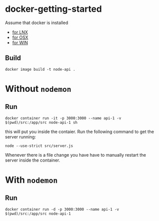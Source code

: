# docker-getting-started

Assume that docker is installed
* [for LNX](https://docs.docker.com/install/linux/docker-ce/ubuntu/)
* [for OSX](https://docs.docker.com/docker-for-mac/)
* [for WIN](https://docs.docker.com/docker-for-windows/)

## Build
`docker image build -t node-api .`

# Without `nodemon`

## Run
`docker container run -it -p 3000:3000 --name api-1 -v $(pwd)/src:/app/src node-api-1 sh`

this will put you inside the contaier. Run the following command to get the server running:

`node --use-strict src/server.js`

Whenever there is a file change you have have to manually restart the server inside the container.

# With `nodemon`

## Run
`docker container run -d -p 3000:3000 --name api-1 -v $(pwd)/src:/app/src node-api-1`
